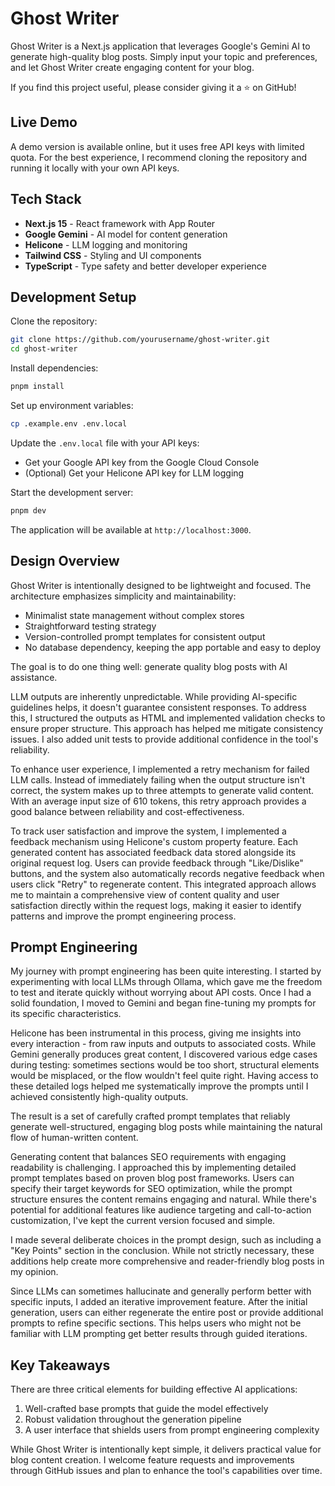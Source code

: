 # Ghost Writer

Ghost Writer is a Next.js application that leverages Google's Gemini AI to generate high-quality blog posts. Simply input your topic and preferences, and let Ghost Writer create engaging content for your blog.

If you find this project useful, please consider giving it a ⭐️ on GitHub!

## Live Demo

A demo version is available online, but it uses free API keys with limited quota. For the best experience, I recommend cloning the repository and running it locally with your own API keys.

## Tech Stack

- **Next.js 15** - React framework with App Router
- **Google Gemini** - AI model for content generation
- **Helicone** - LLM logging and monitoring
- **Tailwind CSS** - Styling and UI components
- **TypeScript** - Type safety and better developer experience

## Development Setup

Clone the repository:

```bash
git clone https://github.com/yourusername/ghost-writer.git
cd ghost-writer
```

Install dependencies:

```bash
pnpm install
```

Set up environment variables:

```bash
cp .example.env .env.local
```

Update the `.env.local` file with your API keys:

- Get your Google API key from the Google Cloud Console
- (Optional) Get your Helicone API key for LLM logging

Start the development server:

```bash
pnpm dev
```

The application will be available at `http://localhost:3000`.

## Design Overview

Ghost Writer is intentionally designed to be lightweight and focused. The architecture emphasizes simplicity and maintainability:

- Minimalist state management without complex stores
- Straightforward testing strategy
- Version-controlled prompt templates for consistent output
- No database dependency, keeping the app portable and easy to deploy

The goal is to do one thing well: generate quality blog posts with AI assistance.

LLM outputs are inherently unpredictable. While providing AI-specific guidelines helps, it doesn't guarantee consistent responses. To address this, I structured the outputs as HTML and implemented validation checks to ensure proper structure. This approach has helped me mitigate consistency issues. I also added unit tests to provide additional confidence in the tool's reliability.

To enhance user experience, I implemented a retry mechanism for failed LLM calls. Instead of immediately failing when the output structure isn't correct, the system makes up to three attempts to generate valid content. With an average input size of 610 tokens, this retry approach provides a good balance between reliability and cost-effectiveness.

To track user satisfaction and improve the system, I implemented a feedback mechanism using Helicone's custom property feature. Each generated content has associated feedback data stored alongside its original request log. Users can provide feedback through "Like/Dislike" buttons, and the system also automatically records negative feedback when users click "Retry" to regenerate content. This integrated approach allows me to maintain a comprehensive view of content quality and user satisfaction directly within the request logs, making it easier to identify patterns and improve the prompt engineering process.

## Prompt Engineering

My journey with prompt engineering has been quite interesting. I started by experimenting with local LLMs through Ollama, which gave me the freedom to test and iterate quickly without worrying about API costs. Once I had a solid foundation, I moved to Gemini and began fine-tuning my prompts for its specific characteristics.

Helicone has been instrumental in this process, giving me insights into every interaction - from raw inputs and outputs to associated costs. While Gemini generally produces great content, I discovered various edge cases during testing: sometimes sections would be too short, structural elements would be misplaced, or the flow wouldn't feel quite right. Having access to these detailed logs helped me systematically improve the prompts until I achieved consistently high-quality outputs.

The result is a set of carefully crafted prompt templates that reliably generate well-structured, engaging blog posts while maintaining the natural flow of human-written content.

Generating content that balances SEO requirements with engaging readability is challenging. I approached this by implementing detailed prompt templates based on proven blog post frameworks. Users can specify their target keywords for SEO optimization, while the prompt structure ensures the content remains engaging and natural. While there's potential for additional features like audience targeting and call-to-action customization, I've kept the current version focused and simple.

I made several deliberate choices in the prompt design, such as including a "Key Points" section in the conclusion. While not strictly necessary, these additions help create more comprehensive and reader-friendly blog posts in my opinion.

Since LLMs can sometimes hallucinate and generally perform better with specific inputs, I added an iterative improvement feature. After the initial generation, users can either regenerate the entire post or provide additional prompts to refine specific sections. This helps users who might not be familiar with LLM prompting get better results through guided iterations.

## Key Takeaways

There are three critical elements for building effective AI applications:

1. Well-crafted base prompts that guide the model effectively
2. Robust validation throughout the generation pipeline
3. A user interface that shields users from prompt engineering complexity

While Ghost Writer is intentionally kept simple, it delivers practical value for blog content creation. I welcome feature requests and improvements through GitHub issues and plan to enhance the tool's capabilities over time.
